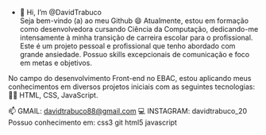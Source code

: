 - 👋 Hi, I’m @DavidTrabuco      
                                                                                                         Seja bem-vindo (a) ao meu Github 😄
Atualmente, estou em formação como desenvolvedora cursando Ciência da Computação, dedicando-me intensamente à minha transição de carreira escolar para o profissional. Este é um projeto pessoal e profissional que tenho abordado com grande ansiedade. Possuo skills  excepcionais de comunicação e foco em metas e objetivos.

No campo do desenvolvimento Front-end no EBAC, estou aplicando meus conhecimentos em diversos projetos iniciais com as seguintes tecnologias: 👩‍💻 HTML, CSS, JavaScript.

📫 GMAIL: davidtrabuco88@gmail.com
💻 INSTAGRAM: davidtrabuco_20 
Possuo conhecimento em:
 css3 git  html5 javascript

<!---
DavidTrabuco/DavidTrabuco is a ✨ special ✨ repository because its `README.md` (this file) appears on your GitHub profile.
You can click the Preview link to take a look at your changes.
--->
